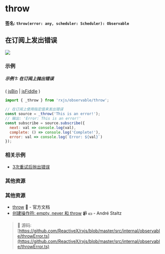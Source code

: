 # throw

#### 签名: `throw(error: any, scheduler: Scheduler): Observable`

## 在订阅上发出错误

<div class="ua-ad"><a href="https://ultimateangular.com/?ref=76683_kee7y7vk"><img src="https://ultimateangular.com/assets/img/banners/ua-leader.svg"></a></div>

### 示例

##### 示例 1: 在订阅上抛出错误

( [jsBin](http://jsbin.com/punubequju/1/edit?js,console) |
[jsFiddle](https://jsfiddle.net/btroncone/mks82xqz/) )

```js
import { _throw } from 'rxjs/observable/throw';

// 在订阅上使用指定值来发出错误
const source = _throw('This is an error!');
// 输出: 'Error: This is an error!'
const subscribe = source.subscribe({
  next: val => console.log(val),
  complete: () => console.log('Complete!'),
  error: val => console.log(`Error: ${val}`)
});
```

### 相关示例

* [3次重试后抛出错误](../error_handling/retrywhen.md)

### 其他资源

### 其他资源

* [throw](http://cn.rx.js.org/class/es6/Observable.js~Observable.html#static-method-throw) :newspaper: - 官方文档
* [创建操作符: empty, never 和 throw](https://egghead.io/lessons/rxjs-creation-operators-empty-never-throw?course=rxjs-beyond-the-basics-creating-observables-from-scratch) :video_camera: :dollar: - André Staltz

> :file_folder: 源码:
> [https://github.com/ReactiveX/rxjs/blob/master/src/internal/observable/throwError.ts](https://github.com/ReactiveX/rxjs/blob/master/src/internal/observable/throwError.ts)
